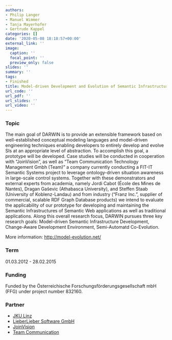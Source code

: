 ```yaml
---
authors:
- Philip Langer
- Manuel Wimmer
- Tanja Mayerhofer
- Gertrude Kappel
categories: []
date: '2020-05-08 18:18:57+00:00'
external_link: ''
image:
  caption: ''
  focal_point: ''
  preview_only: false
slides: ''
summary: ''
tags:
- Finished
title: Model-driven Development and Evolution of Semantic Infrastructures
url_code: ''
url_pdf: ''
url_slides: ''
url_video: ''
---
```


### Topic

The main goal of DARWIN is to provide an extensible framework based on well-established conceptual modeling languages and model-driven engineering techniques enabling developers to entirely develop and evolve SIs at an appropriate level of abstraction. To accomplish this goal, a prototype will be developed. Case studies will be conducted in cooperation with “JoinVision”, as well as “Team Communication Technology Management Gmbh (Team)” a company currently conducting a FIT-IT Semantic Systems project to leverage ontology-driven situation awareness in large-scale control systems. Together with these demonstrators and external experts from academia, namely Jordi Cabot (École des Mines de Nantes), Dragan Gaševic (Athabasca University), and Steffen Staab (University of Koblenz-Landau) and from industry (“Franz Inc.”, supplier of commercial, scalable RDF Graph Database products) we intend to evaluate the applicability of our prototype for developing and maintaining the Semantic Infrastructures of Semantic Web applications as well as traditional applications. Along this overall research focus, DARWIN pursues three key research goals: Model-driven Semantic Infrastructure Development, Change-Aware Development Environment, Semi-Automatd Co-Evolution.

More information: <http://model-evolution.net/>

### Term

01.03.2012 - 28.02.2015

### Funding

Funded by the Österreichische Forschungsförderungsgesellschaft mbH (FFG) under project number 832160.

### Partner

<ul class="partnerList"><li><a href="http://www.jku.at/">JKU Linz</a></li><li><a href="http://www.lieberlieber.com/">LieberLieber Software GmbH</a></li><li><a href="http://www.joinvision.com/">JoinVision</a></li><li><a href="http://www.te-am.at/">Team Communication</a></li></ul>